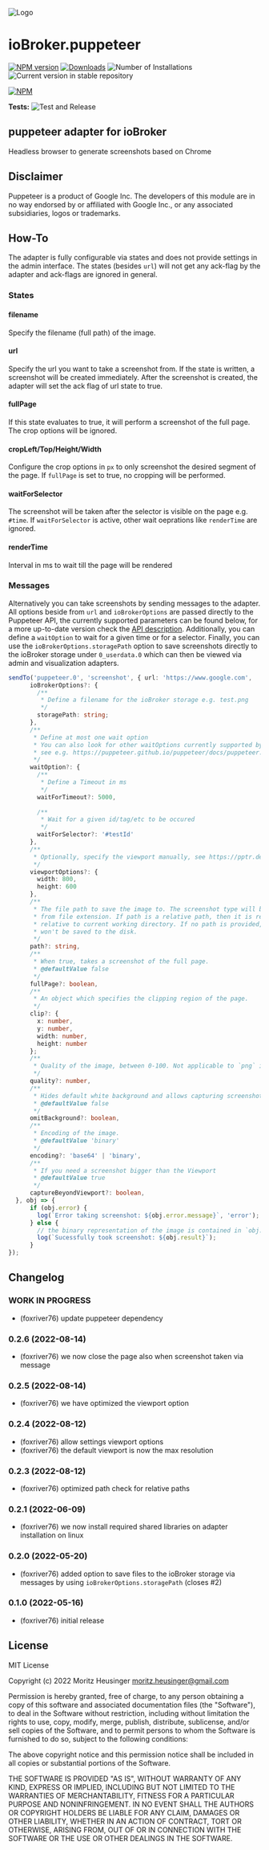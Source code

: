 ![Logo](admin/puppeteer.png)
# ioBroker.puppeteer

[![NPM version](https://img.shields.io/npm/v/iobroker.puppeteer.svg)](https://www.npmjs.com/package/iobroker.puppeteer)
[![Downloads](https://img.shields.io/npm/dm/iobroker.puppeteer.svg)](https://www.npmjs.com/package/iobroker.puppeteer)
![Number of Installations](https://iobroker.live/badges/puppeteer-installed.svg)
![Current version in stable repository](https://iobroker.live/badges/puppeteer-stable.svg)

[![NPM](https://nodei.co/npm/iobroker.puppeteer.png?downloads=true)](https://nodei.co/npm/iobroker.puppeteer/)

**Tests:** ![Test and Release](https://github.com/foxriver76/ioBroker.puppeteer/workflows/Test%20and%20Release/badge.svg)

## puppeteer adapter for ioBroker

Headless browser to generate screenshots based on Chrome

## Disclaimer
Puppeteer is a product of Google Inc. The developers of this module are in no way endorsed by or affiliated with Google Inc., 
or any associated subsidiaries, logos or trademarks.

## How-To
The adapter is fully configurable via states and does not provide settings in the admin interface.
The states (besides `url`) will not get any ack-flag by the adapter and ack-flags are ignored in general.

### States

#### filename
Specify the filename (full path) of the image.

#### url
Specify the url you want to take a screenshot from. If the state is written, a screenshot will be created immediately.
After the screenshot is created, the adapter will set the ack flag of url state to true.

#### fullPage
If this state evaluates to true, it will perform a screenshot of the full page. The crop options will be ignored.

#### cropLeft/Top/Height/Width
Configure the crop options in `px` to only screenshot the desired segment of the page. 
If `fullPage` is set to true, no cropping will be performed.

#### waitForSelector
The screenshot will be taken after the selector is visible on the page e.g. `#time`. If `waitForSelector` is active, 
other wait oeprations like `renderTime` are ignored.

#### renderTime
Interval in ms to wait till the page will be rendered

### Messages
Alternatively you can take screenshots by sending messages to the adapter.
All options beside from `url` and `ioBrokerOptions` are passed directly to the Puppeteer API, the currently supported parameters can be found
below, for a more up-to-date version check the [API description](https://pptr.dev/api/puppeteer.screenshotoptions). 
Additionally, you can define a `waitOption` to wait for a given time or for a selector. Finally, you can use the `ioBrokerOptions.storagePath` 
option to save screenshots directly to the ioBroker storage under `0_userdata.0` which can then be viewed via admin and visualization adapters.

```typescript
sendTo('puppeteer.0', 'screenshot', { url: 'https://www.google.com',
      ioBrokerOptions?: {
        /**
         * Define a filename for the ioBroker storage e.g. test.png
         */
        storagePath: string;
      },
      /**
       * Define at most one wait option
       * You can also look for other waitOptions currently supported by Puppeteer API
       * see e.g. https://puppeteer.github.io/puppeteer/docs/puppeteer.page.waitforfilechooser
       */
      waitOption?: {
        /**
         * Define a Timeout in ms
         */
        waitForTimeout?: 5000,
    
        /**
         * Wait for a given id/tag/etc to be occured
         */
        waitForSelector?: '#testId'
      },
      /**
       * Optionally, specify the viewport manually, see https://pptr.dev/api/puppeteer.viewport
       */
      viewportOptions?: {
        width: 800,
        height: 600
      },
      /**
       * The file path to save the image to. The screenshot type will be inferred
       * from file extension. If path is a relative path, then it is resolved
       * relative to current working directory. If no path is provided, the image
       * won't be saved to the disk.
       */
      path?: string,
      /**
       * When true, takes a screenshot of the full page.
       * @defaultValue false
       */
      fullPage?: boolean,
      /**
       * An object which specifies the clipping region of the page.
       */
      clip?: {         
        x: number,
        y: number,
        width: number,
        height: number 
      };
      /**
       * Quality of the image, between 0-100. Not applicable to `png` images.
       */
      quality?: number,
      /**
       * Hides default white background and allows capturing screenshots with transparency.
       * @defaultValue false
       */
      omitBackground?: boolean,
      /**
       * Encoding of the image.
       * @defaultValue 'binary'
       */
      encoding?: 'base64' | 'binary',
      /**
       * If you need a screenshot bigger than the Viewport
       * @defaultValue true
       */
      captureBeyondViewport?: boolean,
  }, obj => {
      if (obj.error) {
        log(`Error taking screenshot: ${obj.error.message}`, 'error');
      } else {
        // the binary representation of the image is contained in `obj.result`
        log(`Sucessfully took screenshot: ${obj.result}`);
      }
});
```

## Changelog
<!--
    Placeholder for the next version (at the beginning of the line):
    ### **WORK IN PROGRESS**
-->

### **WORK IN PROGRESS**
* (foxriver76) update puppeteer dependency

### 0.2.6 (2022-08-14)
* (foxriver76) we now close the page also when screenshot taken via message

### 0.2.5 (2022-08-14)
* (foxriver76) we have optimized the viewport option

### 0.2.4 (2022-08-12)
* (foxriver76) allow settings viewport options
* (foxriver76) the default viewport is now the max resolution

### 0.2.3 (2022-08-12)
* (foxriver76) optimized path check for relative paths

### 0.2.1 (2022-06-09)
* (foxriver76) we now install required shared libraries on adapter installation on linux

### 0.2.0 (2022-05-20)
* (foxriver76) added option to save files to the ioBroker storage via messages by using `ioBrokerOptions.storagePath` (closes #2)

### 0.1.0 (2022-05-16)
* (foxriver76) initial release

## License
MIT License

Copyright (c) 2022 Moritz Heusinger <moritz.heusinger@gmail.com>

Permission is hereby granted, free of charge, to any person obtaining a copy
of this software and associated documentation files (the "Software"), to deal
in the Software without restriction, including without limitation the rights
to use, copy, modify, merge, publish, distribute, sublicense, and/or sell
copies of the Software, and to permit persons to whom the Software is
furnished to do so, subject to the following conditions:

The above copyright notice and this permission notice shall be included in all
copies or substantial portions of the Software.

THE SOFTWARE IS PROVIDED "AS IS", WITHOUT WARRANTY OF ANY KIND, EXPRESS OR
IMPLIED, INCLUDING BUT NOT LIMITED TO THE WARRANTIES OF MERCHANTABILITY,
FITNESS FOR A PARTICULAR PURPOSE AND NONINFRINGEMENT. IN NO EVENT SHALL THE
AUTHORS OR COPYRIGHT HOLDERS BE LIABLE FOR ANY CLAIM, DAMAGES OR OTHER
LIABILITY, WHETHER IN AN ACTION OF CONTRACT, TORT OR OTHERWISE, ARISING FROM,
OUT OF OR IN CONNECTION WITH THE SOFTWARE OR THE USE OR OTHER DEALINGS IN THE
SOFTWARE.
